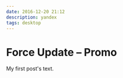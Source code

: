 ```yaml
---
date: 2016-12-20 21:12
description: yandex
tags: desktop
---
```

# Force Update – Promo
My first post's text.
